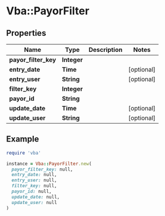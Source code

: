 # Vba::PayorFilter

## Properties

| Name | Type | Description | Notes |
| ---- | ---- | ----------- | ----- |
| **payor_filter_key** | **Integer** |  |  |
| **entry_date** | **Time** |  | [optional] |
| **entry_user** | **String** |  | [optional] |
| **filter_key** | **Integer** |  |  |
| **payor_id** | **String** |  |  |
| **update_date** | **Time** |  | [optional] |
| **update_user** | **String** |  | [optional] |

## Example

```ruby
require 'vba'

instance = Vba::PayorFilter.new(
  payor_filter_key: null,
  entry_date: null,
  entry_user: null,
  filter_key: null,
  payor_id: null,
  update_date: null,
  update_user: null
)
```


